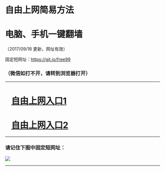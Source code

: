 ﻿# 自由上网简易方法

# 电脑、手机一键翻墙

（2017/09/18 更新，网址有效）

固定短网址：https://git.io/free99

### （微信如打不开，请转到浏览器打开）


***





# &nbsp;&nbsp; <a href="http://ft76522383.fwq-tz1005.info/fwqtz01.html?t=091800115484 " target="_blank">自由上网入口1</a>
# &nbsp;&nbsp; <a href="http://ft738626141.fwq-tz1006.info/fwqtz02.html?t=0918001561 " target="_blank">自由上网入口2</a>
***

### 请记住下图中固定短网址：

<img src="https://s3-us-west-2.amazonaws.com/fwq-1001/yjfq-20170905okok.png" /> 


***

